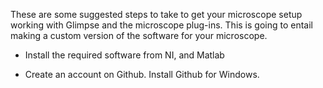 These are some suggested steps to take to get your microscope setup working with Glimpse and the microscope plug-ins.  This is going to entail making a custom version of the software for your microscope.

* Install the required software from NI, and Matlab

* Create an account on Github.  Install Github for Windows.